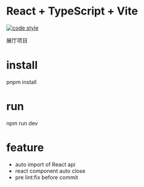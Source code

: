 # React + TypeScript + Vite

[![code style](https://antfu.me/badge-code-style.svg)](https://github.com/antfu/eslint-config)

展厅项目

# install

pnpm install

# run

npm run dev

# feature
- auto import of React api
- react component auto close
- pre lint:fix before commit
